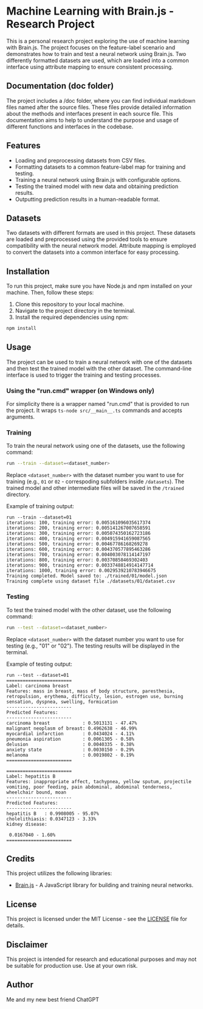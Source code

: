 # Machine Learning with Brain.js - Research Project

This is a personal research project exploring the use of machine learning with Brain.js. The project focuses on the feature-label scenario and demonstrates how to train and test a neural network using Brain.js. Two differently formatted datasets are used, which are loaded into a common interface using attribute mapping to ensure consistent processing.

## Documentation (doc folder)

The project includes a /doc folder, where you can find individual markdown files named after the source files. These files provide detailed information about the methods and interfaces present in each source file. This documentation aims to help to understand the purpose and usage of different functions and interfaces in the codebase.

## Features

- Loading and preprocessing datasets from CSV files.
- Formatting datasets to a common feature-label map for training and testing.
- Training a neural network using Brain.js with configurable options.
- Testing the trained model with new data and obtaining prediction results.
- Outputting prediction results in a human-readable format.

## Datasets

Two datasets with different formats are used in this project. These datasets are loaded and preprocessed using the provided tools to ensure compatibility with the neural network model. Attribute mapping is employed to convert the datasets into a common interface for easy processing.

## Installation

To run this project, make sure you have Node.js and npm installed on your machine. Then, follow these steps:

1. Clone this repository to your local machine.
2. Navigate to the project directory in the terminal.
3. Install the required dependencies using npm:

```bash
npm install
```

## Usage

The project can be used to train a neural network with one of the datasets and then test the trained model with the other dataset. The command-line interface is used to trigger the training and testing processes.

### Using the "run.cmd" wrapper (on Windows only)

For simplicity there is a wrapper named "run.cmd" that is provided to run the project. It wraps `ts-node src/__main__.ts` commands and accepts arguments.

### Training

To train the neural network using one of the datasets, use the following command:

```bash
run --train --dataset=<dataset_number>
```

Replace `<dataset_number>` with the dataset number you want to use for training (e.g., `01` or `02` - correspoding subfolders inside `/datasets`). The trained model and other intermediate files will be saved in the `/trained` directory.

Example of training output:
```
run --train --dataset=01
iterations: 100, training error: 0.005161096035617374
iterations: 200, training error: 0.005141267007658591
iterations: 300, training error: 0.005074350162723186
iterations: 400, training error: 0.004915941659087565
iterations: 500, training error: 0.00467786168269278
iterations: 600, training error: 0.004370577895463286
iterations: 700, training error: 0.004003078114147197
iterations: 800, training error: 0.00370858469302403
iterations: 900, training error: 0.0033748814914147714
iterations: 1000, training error: 0.0029539210783946675
Training completed. Model saved to: ./trained/01/model.json
Training complete using dataset file ./datasets/01/dataset.csv
```

### Testing

To test the trained model with the other dataset, use the following command:

```bash
run --test --dataset=<dataset_number>
```

Replace `<dataset_number>` with the dataset number you want to use for testing (e.g., "01" or "02"). The testing results will be displayed in the terminal.

Example of testing output:
```
run --test --dataset=01
========================
Label: carcinoma breast
Features: mass in breast, mass of body structure, paresthesia, retropulsion, erythema, difficulty, lesion, estrogen use, burning sensation, dyspnea, swelling, formication
------------------------
Predicted Features:
------------------------
carcinoma breast            : 0.5013131 - 47.47%
malignant neoplasm of breast: 0.4962638 - 46.99%
myocardial infarction       : 0.0434024 - 4.11%
pneumonia aspiration        : 0.0061305 - 0.58%
delusion                    : 0.0040335 - 0.38%
anxiety state               : 0.0030150 - 0.29%
melanoma                    : 0.0019802 - 0.19%
========================

========================
Label: hepatitis B
Features: inappropriate affect, tachypnea, yellow sputum, projectile vomiting, poor feeding, pain abdominal, abdominal tenderness, wheelchair bound, moan
------------------------
Predicted Features:
------------------------
hepatitis B   : 0.9908005 - 95.07%
cholelithiasis: 0.0347123 - 3.33%
kidney disease:

 0.0167040 - 1.60%
========================
```

## Credits

This project utilizes the following libraries:

- [Brain.js](https://github.com/BrainJS/brain.js) - A JavaScript library for building and training neural networks.

## License

This project is licensed under the MIT License - see the [LICENSE](LICENSE) file for details.

## Disclaimer

This project is intended for research and educational purposes and may not be suitable for production use. Use at your own risk.

## Author

Me and my new best friend ChatGPT
